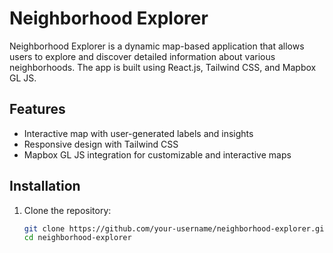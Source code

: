 # Neighborhood Explorer

Neighborhood Explorer is a dynamic map-based application that allows users to explore and discover detailed information about various neighborhoods. The app is built using React.js, Tailwind CSS, and Mapbox GL JS.

## Features

- Interactive map with user-generated labels and insights
- Responsive design with Tailwind CSS
- Mapbox GL JS integration for customizable and interactive maps

## Installation

1. Clone the repository:
   ```bash
   git clone https://github.com/your-username/neighborhood-explorer.git
   cd neighborhood-explorer
